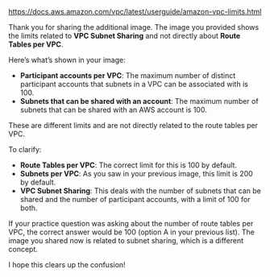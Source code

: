 https://docs.aws.amazon.com/vpc/latest/userguide/amazon-vpc-limits.html

Thank you for sharing the additional image. The image you provided shows the limits related to **VPC Subnet Sharing** and not directly about **Route Tables per VPC**.

Here’s what’s shown in your image:

- **Participant accounts per VPC**: The maximum number of distinct participant accounts that subnets in a VPC can be associated with is 100.
- **Subnets that can be shared with an account**: The maximum number of subnets that can be shared with an AWS account is 100.

These are different limits and are not directly related to the route tables per VPC.

To clarify:

- **Route Tables per VPC**: The correct limit for this is 100 by default.
- **Subnets per VPC**: As you saw in your previous image, this limit is 200 by default.
- **VPC Subnet Sharing**: This deals with the number of subnets that can be shared and the number of participant accounts, with a limit of 100 for both.

If your practice question was asking about the number of route tables per VPC, the correct answer would be 100 (option A in your previous list). The image you shared now is related to subnet sharing, which is a different concept.

I hope this clears up the confusion!
